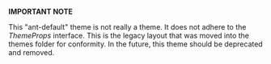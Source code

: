**IMPORTANT NOTE**

This "ant-default" theme is not really a theme. It does not adhere to the _ThemeProps_ interface. This is the legacy
layout that was moved into the themes folder for conformity. In the future, this theme should be deprecated and removed.

